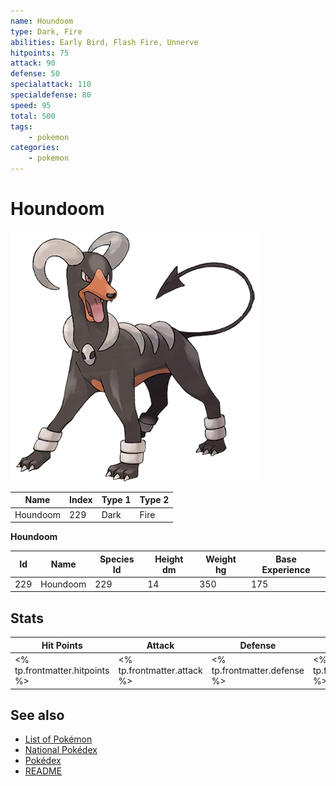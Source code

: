 ```yaml
---
name: Houndoom
type: Dark, Fire
abilities: Early Bird, Flash Fire, Unnerve
hitpoints: 75
attack: 90
defense: 50
specialattack: 110
specialdefense: 80
speed: 95
total: 500
tags:
    - pokemon
categories:
    - pokemon
---
```


# Houndoom


![Houndoom](images/229.png)

| **Name** | **Index** | **Type 1** | **Type 2** |
|----|----|----|----|
| Houndoom | 229 | Dark | Fire  |

**Houndoom** 




| **Id** | **Name** | **Species Id** | **Height dm** | **Weight hg** | **Base Experience** |
|--------|----------|----------------|------------|------------|---------------------|
| 229 | Houndoom | 229 | 14 | 350 | 175 |



## Stats

| **Hit Points** | **Attack** | **Defense** | **Special Attack** | **Special Defense** | **Speed** | **Total** |
|----------------|------------|-------------|--------------------|---------------------|-----------|-----------|
| <% tp.frontmatter.hitpoints %> | <% tp.frontmatter.attack %> | <% tp.frontmatter.defense %> | <% tp.frontmatter.specialattack %> | <% tp.frontmatter.specialdefense %> | <% tp.frontmatter.speed %> | <% tp.frontmatter.total %> |

## See also

- [List of Pokémon](../pokemon.md)
- [National Pokédex](../national_pokedex.md)
- [Pokédex](../pokedex.md)
- [README](../README.md)
